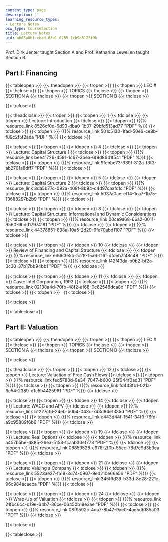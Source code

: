 ```yaml
---
content_type: page
description: ''
learning_resource_types:
- Lecture Notes
ocw_type: CourseSection
title: Lecture Notes
uid: ab65a0bf-cbad-03b1-0785-1cb9d6125f9b
---
```


Prof. Dirk Jenter taught Section A and Prof. Katharina Lewellen taught Section B.

Part I: Financing
-----------------

{{< tableopen >}}
{{< theadopen >}}
{{< tropen >}}
{{< thopen >}}
LEC #
{{< thclose >}}
{{< thopen >}}
TOPICS
{{< thclose >}}
{{< thopen >}}
SECTION A
{{< thclose >}}
{{< thopen >}}
SECTION B
{{< thclose >}}

{{< trclose >}}

{{< theadclose >}}
{{< tropen >}}
{{< tdopen >}}
1
{{< tdclose >}}
{{< tdopen >}}
Lecture: Introduction
{{< tdclose >}}
{{< tdopen >}}
({{% resource_link 8526cf0d-6d93-dba0-1b07-29bfd513ad77 "PDF" %}})
{{< tdclose >}}
{{< tdopen >}}
({{% resource_link 501c5130-1fad-50e6-ce8b-f89c2f5f2ada "PDF" %}})
{{< tdclose >}}

{{< trclose >}}
{{< tropen >}}
{{< tdopen >}}
4
{{< tdclose >}}
{{< tdopen >}}
Lecture: Capital Structure 1
{{< tdclose >}}
{{< tdopen >}}
({{% resource_link bee41726-4591-1c67-3bea-6f9d8641f541 "PDF" %}})
{{< tdclose >}}
{{< tdopen >}}
({{% resource_link 9febbe73-939f-812a-f3f3-ab2701a8dff7 "PDF" %}})
{{< tdclose >}}

{{< trclose >}}
{{< tropen >}}
{{< tdopen >}}
5
{{< tdclose >}}
{{< tdopen >}}
Lecture: Capital Structure 2
{{< tdclose >}}
{{< tdopen >}}
({{% resource_link 8da5b77c-092a-409f-8b94-c4d97caafc1c "PDF" %}})
{{< tdclose >}}
{{< tdopen >}}
({{% resource_link 5037a0ae-ef14-1ca7-1b75-13688297b2b9 "PDF" %}})
{{< tdclose >}}

{{< trclose >}}
{{< tropen >}}
{{< tdopen >}}
8
{{< tdclose >}}
{{< tdopen >}}
Lecture: Capital Structure: Informational and Dynamic Considerations
{{< tdclose >}}
{{< tdopen >}}
({{% resource_link 00ce9a68-66a2-0011-9560-9bdd17974181 "PDF" %}})
{{< tdclose >}}
{{< tdopen >}}
({{% resource_link 44378851-898a-10a5-2d29-9fe70abd1107 "PDF" %}})
{{< tdclose >}}

{{< trclose >}}
{{< tropen >}}
{{< tdopen >}}
10
{{< tdclose >}}
{{< tdopen >}}
Review of Financing and Capital Structure
{{< tdclose >}}
{{< tdopen >}}
({{% resource_link e6663e5b-fc28-15a6-f16f-dfdeb7f48c48 "PDF" %}})
{{< tdclose >}}
{{< tdopen >}}
({{% resource_link f42f43da-b0b2-bf2a-3c30-37b17bb94bb1 "PDF" %}})
{{< tdclose >}}

{{< trclose >}}
{{< tropen >}}
{{< tdopen >}}
11
{{< tdclose >}}
{{< tdopen >}}
Case: Intel Corporation, 1992
{{< tdclose >}}
{{< tdopen >}}
({{% resource_link 02138a4d-70fb-48f2-af68-0c82548dca8d "PDF" %}})
{{< tdclose >}}
{{< tdopen >}}
 
{{< tdclose >}}

{{< trclose >}}

{{< tableclose >}}

Part II: Valuation
------------------

{{< tableopen >}}
{{< theadopen >}}
{{< tropen >}}
{{< thopen >}}
LEC #
{{< thclose >}}
{{< thopen >}}
TOPICS
{{< thclose >}}
{{< thopen >}}
SECTION A
{{< thclose >}}
{{< thopen >}}
SECTION B
{{< thclose >}}

{{< trclose >}}

{{< theadclose >}}
{{< tropen >}}
{{< tdopen >}}
12
{{< tdclose >}}
{{< tdopen >}}
Lecture: Valuation of Free Cash Flows
{{< tdclose >}}
{{< tdopen >}}
({{% resource_link fed5788d-9e34-7047-b600-25f044f3ad31 "PDF" %}})
{{< tdclose >}}
{{< tdopen >}}
({{% resource_link fd443fb1-021a-6c54-2389-d1c5b4425961 "PDF" %}})
{{< tdclose >}}

{{< trclose >}}
{{< tropen >}}
{{< tdopen >}}
14
{{< tdclose >}}
{{< tdopen >}}
Lecture: WACC and APV
{{< tdclose >}}
{{< tdopen >}}
({{% resource_link 51227cf6-24eb-b0b4-043c-743d84e1335d "PDF" %}})
{{< tdclose >}}
{{< tdopen >}}
({{% resource_link e443d44f-1541-34f9-76fd-a9c95889f6b6 "PDF" %}})
{{< tdclose >}}

{{< trclose >}}
{{< tropen >}}
{{< tdopen >}}
19
{{< tdclose >}}
{{< tdopen >}}
Lecture: Real Options
{{< tdclose >}}
{{< tdopen >}}
({{% resource_link a457b5be-d885-26ea-5153-fcaab30ef773 "PDF" %}})
{{< tdclose >}}
{{< tdopen >}}
({{% resource_link 08859528-c976-2f0b-55cc-78d7e9d3b3ca "PDF" %}})
{{< tdclose >}}

{{< trclose >}}
{{< tropen >}}
{{< tdopen >}}
21
{{< tdclose >}}
{{< tdopen >}}
Lecture: Valuing a Company
{{< tdclose >}}
{{< tdopen >}}
({{% resource_link 5523ae27-fa19-3d74-0907-9ed210e66e56 "PDF" %}})
{{< tdclose >}}
{{< tdopen >}}
({{% resource_link 345f9d39-b33d-8e28-221c-96c984acaeca "PDF" %}})
{{< tdclose >}}

{{< trclose >}}
{{< tropen >}}
{{< tdopen >}}
24
{{< tdclose >}}
{{< tdopen >}}
Wrap-Up of Valuation
{{< tdclose >}}
{{< tdopen >}}
({{% resource_link 21fbc6c4-d19e-64b7-36ce-06450b18e3ae "PDF" %}})
{{< tdclose >}}
{{< tdopen >}}
({{% resource_link 08f9502c-4da7-8b47-9ae0-4ae5db185a03 "PDF" %}})
{{< tdclose >}}

{{< trclose >}}

{{< tableclose >}}